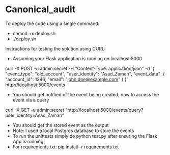 # Canonical_audit

To deploy the code using a single command:
- chmod +x deploy.sh
- ./deploy.sh

Instructions for testing the solution using CURL:

- Assuming your Flask application is running on localhost:5000
  
curl -X POST -u admin:secret -H "Content-Type: application/json" -d '{
    "event_type": "old_account",
    "user_identity": "Asad_Zaman",
    "event_data": {
        "account_id": 1346,
        "email": "john.doe@example.com"
    }
}' http://localhost:5000/events

- You should get notified of the event being created, now to access the event via a query

curl -X GET -u admin:secret "http://localhost:5000/events/query?user_identity=Asad_Zaman"

- You should get the stored event as the output
- Note: I used a local Postgres database to store the events
- To run the unittests simply do python test.py after ensuring the Flask App is running
- For requirements.txt: pip install -r requirements.txt

